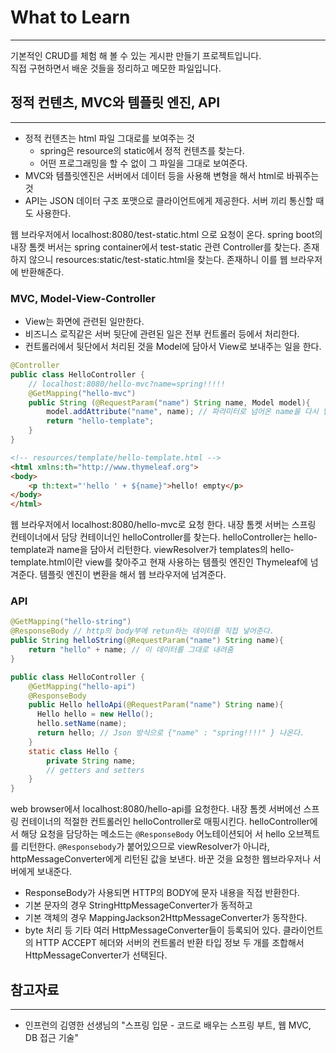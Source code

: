 # What to Learn

---
기본적인 CRUD를 체험 해 볼 수 있는 게시판 만들기 프로젝트입니다. <br>
직접 구현하면서 배운 것들을 정리하고 메모한 파일입니다.

## 정적 컨텐츠, MVC와 템플릿 엔진, API

---
- 정적 컨텐츠는 html 파일 그대로를 보여주는 것
    - spring은 resource의 static에서 정적 컨텐츠를 찾는다.
    - 어떤 프로그래밍을 할 수 없이 그 파일을 그대로 보여준다.
- MVC와 템플릿엔진은 서버에서 데이터 등을 사용해 변형을 해서 html로 바꿔주는 것
- API는 JSON 데이터 구조 포맷으로 클라이언트에게 제공한다. 서버 끼리 통신할 때도 사용한다.

웹 브라우저에서 localhost:8080/test-static.html 으로 요청이 온다.
spring boot의 내장 톰켓 버서는 spring container에서 test-static 관련 Controller를 찾는다.
존재하지 않으니 resources:static/test-static.html을 찾는다.
존재하니 이를 웹 브라우저에 반환해준다.

### MVC, Model-View-Controller
- View는 화면에 관련된 일만한다.
- 비즈니스 로직같은 서버 뒷단에 관련된 일은 전부 컨트롤러 등에서 처리한다.
- 컨트롤러에서 뒷단에서 처리된 것을 Model에 담아서 View로 보내주는 일을 한다.
```Java
@Controller
public class HelloController {
    // localhost:8080/hello-mvc?name=spring!!!!!
    @GetMapping("hello-mvc")
    public String (@RequestParam("name") String name, Model model){
        model.addAttribute("name", name); // 파라미터로 넘어온 name을 다시 넘겨준다.
        return "hello-template";
    }
}
```
```html
<!-- resources/template/hello-template.html -->
<html xmlns:th="http://www.thymeleaf.org">
<body>
    <p th:text="'hello ' + ${name}">hello! empty</p>
</body>
</html>
```
웹 브라우저에서 localhost:8080/hello-mvc로 요청 한다.
내장 톰켓 서버는 스프링 컨테이너에서 담당 컨테이너인 helloController를 찾는다.
helloController는 hello-template과 name을 담아서 리턴한다.
viewResolver가 templates의 hello-template.html이란 view를 찾아주고 현재 사용하는 템플릿 엔진인 Thymeleaf에 넘겨준다.
템플릿 엔진이 변환을 해서 웹 브라우저에 넘겨준다.

### API
```Java
@GetMapping("hello-string")
@ResponseBody // http의 body부에 retun하는 데이터를 직접 넣어준다.
public String helloString(@RequestParam("name") String name){
    return "hello" + name; // 이 데이터를 그대로 내려줌
}
```
```Java
public class HelloController {
    @GetMapping("hello-api")
    @ResponseBody
    public Hello helloApi(@RequestParam("name") String name){
      Hello hello = new Hello();
      hello.setName(name);
      return hello; // Json 방식으로 {"name" : "spring!!!!" } 나온다.
    }
    static class Hello {
        private String name;
        // getters and setters
    }
}
```
web browser에서 localhost:8080/hello-api를 요청한다.
내장 톰켓 서버에선 스프링 컨테이너의 적절한 컨트롤러인 helloController로 매핑시킨다.
helloController에서 해당 요청을 담당하는 메소드는 `@ResponseBody` 어노테이션되어 서 hello 오브젝트를 리턴한다.
`@Responsebody`가 붙어있으므로 viewResolver가 아니라, httpMessageConverter에게 리턴된 값을 보낸다.
바꾼 것을 요청한 웹브라우저나 서버에게 보내준다.
- ResponseBody가 사용되면 HTTP의 BODY에 문자 내용을 직접 반환한다.
- 기본 문자의 경우 StringHttpMessageConverter가 동적하고
- 기본 객체의 경우 MappingJackson2HttpMessageConverter가 동작한다.
- byte 처리 등 기타 여러 HttpMessageConverter들이 등록되어 있다.
  클라이언트의 HTTP ACCEPT 헤더와 서버의 컨트롤러 반환 타입 정보 두 개를 조합해서 HttpMessageConverter가 선택된다.


## 참고자료

---
- 인프런의 김영한 선생님의 "스프링 입문 - 코드로 배우는 스프링 부트, 웹 MVC, DB 접근 기술"